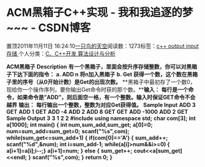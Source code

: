 
# ACM黑箱子C++实现 - 我和我追逐的梦~~~ - CSDN博客


置顶2011年11月11日 16:24:10[一只鸟的天空](https://me.csdn.net/heyongluoyao8)阅读数：1273标签：[c++																](https://so.csdn.net/so/search/s.do?q=c++&t=blog)[output																](https://so.csdn.net/so/search/s.do?q=output&t=blog)[input																](https://so.csdn.net/so/search/s.do?q=input&t=blog)[存储																](https://so.csdn.net/so/search/s.do?q=存储&t=blog)[
							](https://so.csdn.net/so/search/s.do?q=input&t=blog)[
																					](https://so.csdn.net/so/search/s.do?q=output&t=blog)个人分类：[C、C++开发																](https://blog.csdn.net/heyongluoyao8/article/category/908444)[算法设计与分析																](https://blog.csdn.net/heyongluoyao8/article/category/961150)[
							](https://blog.csdn.net/heyongluoyao8/article/category/908444)
[
				](https://so.csdn.net/so/search/s.do?q=output&t=blog)
[
			](https://so.csdn.net/so/search/s.do?q=output&t=blog)
[
		](https://so.csdn.net/so/search/s.do?q=c++&t=blog)

**ACM黑箱子**
**Description**
**有一个黑箱子，里面会按升序存储整数，你可以对黑箱子下达下面的指令：**
**a. ADD n 将n加入黑箱子**
**b. Get 获得一个数，这个数在黑箱子里的序号（从0开始计数）是Get的出现次数。**
**黑箱子中最初存了一个数0，现给你一个操作序列，要你输出Get命令时获的那个数。****输入：**
**每行是一个命令，如果命令是”ADD”，则后面空一格，有一个整数。输入时保证GET命令不会越界**
**输出：**
**每行输出一个整数，整数为对应Get获得值。**
**Sample Input**
**ADD 3**
**GET**
**ADD 1**
**GET**
**ADD -4**
**ADD 2**
**ADD 8**
**GET**
**GET**
**ADD -1000**
**ADD 2**
**GET**
**Sample Output**
**3**
**3**
**1**
**2**
**2**
**\#include<iostream>**
**using namespace std;**
**char com[3];**
**int a[1000];**
**int main()**
**{**
**int num,sum_add,sum_get;**
**a[0]=0;**
**num=sum_add=sum_get=0;**
**scanf("%s",com);**
**while(sum_get<=sum_add+1)**
**{**
**if(com[0]=='A')**
**{**
**sum_add++;**
**scanf("%d",&num);**
**int i=sum_add-1;**
**while(a[i]>num&&i>=0) { a[i+1]=a[i];i--;}**
**a[i+1]=num;**
**}**
**else**
**{**
**sum_get++;**
**cout<<a[sum_get]<<endl;**
**}**
**scanf("%s",com);**
**}**
**return 0;**
**}**



